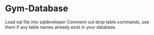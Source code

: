 # Gym-Database
Load sql file into sqldeveloper
Comment out drop table commands, use them if any table names already exist in your database.
